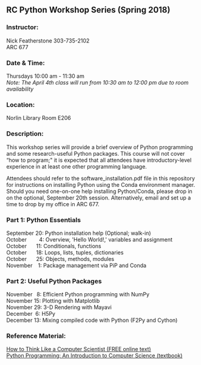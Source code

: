 ## RC Python Workshop Series (Spring 2018)

### Instructor:
Nick Featherstone 
303-735-2102  
ARC 677

### Date & Time:
Thursdays 10:00 am - 11:30 am  
*Note:  The April 4th class will run from 10:30 am to 12:00 pm due to room availability*

### Location:
Norlin Library Room E206  


### Description:  
This workshop series will provide a brief overview of Python programming and some research-useful Python packages. This course will not cover “how to program;"  it is expected that all attendees have introductory-level experience in at least one other programming language. 

Attendees should refer to the software_installation.pdf file in this repository for instructions on installing Python using the Conda environment manager.  Should you need one-on-one help installing Python/Conda, please drop in on the optional, September 20th session.  Alternatively, email and set up a time to drop by my office in ARC 677.

### Part 1:  Python Essentials
September 20:  Python installation help (Optional; walk-in)  
October &nbsp;&ensp;&emsp; 4:  Overview, 'Hello World!,' variables and assignment  
October &ensp;&emsp;11:  Conditionals, functions  
October &ensp;&emsp;18:  Loops, lists, tuples, dictionaries  
October &ensp;&emsp;25:  Objects, methods, modules  
November &nbsp;&ensp;1:  Package management via PiP and Conda

### Part 2:  Useful Python Packages 
November &ensp;8:  Efficient Python programming with NumPy   
November 15:  Plotting with Matplotlib    
November 29:  3-D Rendering with Mayavi  
December &nbsp;6:  H5Py  
December 13:  Mixing compiled code with Python (F2Py and Cython)

### Reference Material:  
[How to Think Like a Computer Scientist (FREE online text)](http://openbookproject.net/thinkcs/python/english3e/)  
[Python Programming: An Introduction to Computer Science (textbook)](http://mcsp.wartburg.edu/zelle/python/)



